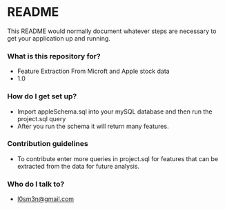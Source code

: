 # README #

This README would normally document whatever steps are necessary to get your application up and running.

### What is this repository for? ###

* Feature Extraction From Microft and Apple stock data
* 1.0	

### How do I get set up? ###

* Import appleSchema.sql into your mySQL database and then run the project.sql query
* After you run the schema it will return many features.

### Contribution guidelines ###

* To contribute enter more queries in project.sql for features that can be extracted from the data for future analysis. 

### Who do I talk to? ###

* l0sm3n@gmail.com